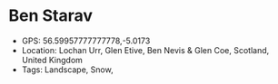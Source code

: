 # Ben Starav

- GPS: 56.59957777777778,-5.0173
- Location: Lochan Urr, Glen Etive, Ben Nevis & Glen Coe, Scotland, United Kingdom
- Tags: Landscape, Snow,
